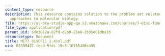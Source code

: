 ```yaml
---
content_type: resource
description: This resource contains solution to the problem set related to alternative
  approaches to molecular biology.
file: https://ol-ocw-studio-app-qa.s3.amazonaws.com/courses/7-01sc-fundamentals-of-biology-fall-2011/66339437fecd9fdc19c516705430ed35_MIT7_01SCF11_2.4sol.pdf
file_type: application/pdf
parent_uid: 6de3012a-82fd-d2a9-25a8-3b85e01dba3d
resourcetype: Document
title: MIT7_01SCF11_2.4sol.pdf
uid: 66339437-fecd-9fdc-19c5-16705430ed35
---
```

